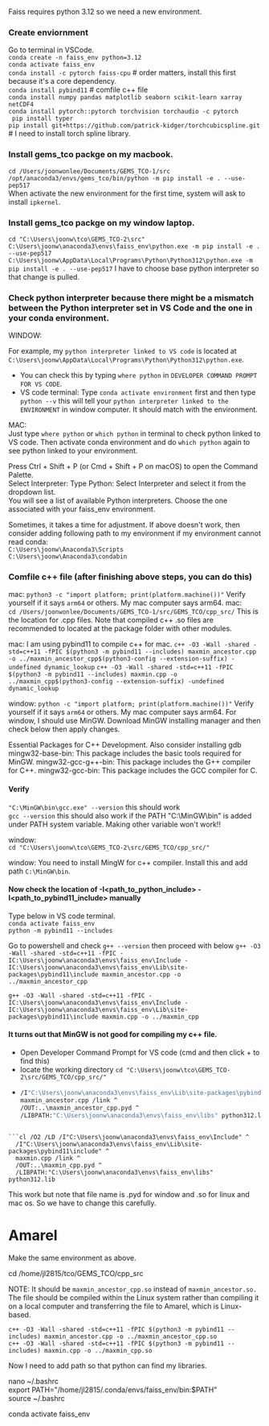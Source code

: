 Faiss requires python 3.12 so we need a new environment.

### Create enviornment
Go to terminal in VSCode.        
```conda create -n faiss_env python=3.12```       
```conda activate faiss_env```       
```conda install -c pytorch faiss-cpu```                                              # order matters, install this first because it's a core dependency.    
```conda install pybind11```                                                          # comfile c++ file       
```conda install numpy pandas matplotlib seaborn scikit-learn xarray netCDF4 ```            
```conda install pytorch::pytorch torchvision torchaudio -c pytorch```       
``` pip install typer```                                    
``` pip install git+https://github.com/patrick-kidger/torchcubicspline.git ```        # I need to install torch spline library.    
        
### Install gems_tco packge on my macbook.     
```cd /Users/joonwonlee/Documents/GEMS_TCO-1/src```    
```/opt/anaconda3/envs/gems_tco/bin/python -m pip install -e . --use-pep517```   
When activate the new environment for the first time, system will ask to install ```ipkernel```.

### Install gems_tco packge on my window laptop.   
``` cd "C:\Users\joonw\tco\GEMS_TCO-2\src" ```     
``` C:\Users\joonw\anaconda3\envs\faiss_env\python.exe -m pip install -e . --use-pep517  ```        
``` C:\Users\joonw\AppData\Local\Programs\Python\Python312\python.exe -m pip install -e . --use-pep517 ```   I have to choose base python interpreter so that change is pulled.   
    
### Check python interpreter because there might be a mismatch between the Python interpreter set in VS Code and the one in your conda environment.        
WINDOW:    
    
For example, my ```python interpreter linked to VS code``` is located at ```C:\Users\joonw\AppData\Local\Programs\Python\Python312\python.exe```.     
- You can check this by typing ```where python``` in ```DEVELOPER COMMAND PROMPT FOR VS CODE```.          
- VS code terminal: Type ```conda activate environment``` first and then type ```python --v``` this will tell your ```python interpreter linked to the ENVIRONMENT``` in window computer. It should match with the environment.      
   
MAC:    
Just type ```where python``` or ```which python``` in terminal to check python linked to VS code. Then activate conda environment and do ```which python``` again to see python linked to your environment.   

Press Ctrl + Shift + P (or Cmd + Shift + P on macOS) to open the Command Palette.           
Select Interpreter: Type Python: Select Interpreter and select it from the dropdown list.           
You will see a list of available Python interpreters. Choose the one associated with your faiss_env environment.              

Sometimes, it takes a time for adjustment. If above doesn't work, then consider adding following path to my environment if my environment cannot read conda:   
```C:\Users\joonw\Anaconda3\Scripts```   
```C:\Users\joonw\Anaconda3\condabin```   

### Comfile c++ file (after finishing above steps, you can do this)     
mac: ``` python3 -c "import platform; print(platform.machine())" ```   Verify yourself if it says ```arm64``` or others. My mac computer says arm64.
mac:   
```cd /Users/joonwonlee/Documents/GEMS_TCO-1/src/GEMS_TCO/cpp_src/```  This is the location for .cpp files. Note that compiled c++ .so files are recommended to located at the package folder with other modules.

mac:  I am using pybind11 to compile c++ for mac.
```c++ -O3 -Wall -shared -std=c++11 -fPIC $(python3 -m pybind11 --includes) maxmin_ancestor.cpp -o ../maxmin_ancestor_cpp$(python3-config --extension-suffix) -undefined dynamic_lookup```
```c++ -O3 -Wall -shared -std=c++11 -fPIC $(python3 -m pybind11 --includes) maxmin.cpp -o ../maxmin_cpp$(python3-config --extension-suffix) -undefined dynamic_lookup```  

window: ``` python -c "import platform; print(platform.machine())" ```   Verify yourself if it says ```arm64``` or others. My mac computer says arm64.
For window, I should use MinGW. Download MinGW installing manager and then check below then apply changes.

Essential Packages for C++ Development. Also consider installing gdb 
mingw32-base-bin: This package includes the basic tools required for MinGW.
mingw32-gcc-g++-bin: This package includes the G++ compiler for C++.
mingw32-gcc-bin: This package includes the GCC compiler for C.

#### Verify    
``` "C:\MinGW\bin\gcc.exe" --version ```    this should work   
``` gcc --version ```  this should also work if the PATH  "C:\MinGW\bin" is added under PATH system variable. Making other variable won't work!!    


window:   
``` cd "C:\Users\joonw\tco\GEMS_TCO-2\src/GEMS_TCO/cpp_src/" ```   

window:   You need to install MingW for c++ compiler. Install this and add path ```C:\MinGW\bin```.   

#### Now check the location of -I<path_to_python_include> -I<path_to_pybind11_include> manually       
Type below in VS code terminal.  
```conda activate faiss_env```     
```python -m pybind11 --includes```    

Go to powershell and check
```g++ --version```  then proceed with below
```g++ -O3 -Wall -shared -std=c++11 -fPIC -IC:\Users\joonw\anaconda3\envs\faiss_env\Include -IC:\Users\joonw\anaconda3\envs\faiss_env\Lib\site-packages\pybind11\include maxmin_ancestor.cpp -o ../maxmin_ancestor_cpp```

```g++ -O3 -Wall -shared -std=c++11 -fPIC -IC:\Users\joonw\anaconda3\envs\faiss_env\Include -IC:\Users\joonw\anaconda3\envs\faiss_env\Lib\site-packages\pybind11\include maxmin.cpp -o ../maxmin_cpp```

#### It turns out that MinGW is not good for compiling my c++ file. 
- Open Developer Command Prompt for VS code (cmd and then click + to find this)
- locate the working directory ``` cd "C:\Users\joonw\tco\GEMS_TCO-2\src/GEMS_TCO/cpp_src/" ```
-  ``` cl /O2 /LD /I"C:\Users\joonw\anaconda3\envs\faiss_env\Include" ^
   /I"C:\Users\joonw\anaconda3\envs\faiss_env\Lib\site-packages\pybind11\include" ^
   maxmin_ancestor.cpp /link ^
   /OUT:..\maxmin_ancestor_cpp.pyd ^
   /LIBPATH:"C:\Users\joonw\anaconda3\envs\faiss_env\libs" python312.lib
 ```

```cl /O2 /LD /I"C:\Users\joonw\anaconda3\envs\faiss_env\Include" ^
   /I"C:\Users\joonw\anaconda3\envs\faiss_env\Lib\site-packages\pybind11\include" ^
   maxmin.cpp /link ^
   /OUT:..\maxmin_cpp.pyd ^
   /LIBPATH:"C:\Users\joonw\anaconda3\envs\faiss_env\libs" python312.lib
```  

This work but note that file name is .pyd for window and .so for linux and mac os. So we have to change this carefully.


# Amarel
Make the same environment as above.

cd /home/jl2815/tco/GEMS_TCO/cpp_src

NOTE: It should be ```maxmin_ancestor_cpp.so``` instead of ```maxmin_ancestor.so.``` The file should be compiled within the Linux system rather than compiling it on a local computer and transferring the file to Amarel, which is Linux-based.
      
``` c++ -O3 -Wall -shared -std=c++11 -fPIC $(python3 -m pybind11 --includes) maxmin_ancestor.cpp -o ../maxmin_ancestor_cpp.so ```      
``` c++ -O3 -Wall -shared -std=c++11 -fPIC $(python3 -m pybind11 --includes) maxmin.cpp -o ../maxmin_cpp.so  ```         


Now I need to add path so that python can find my libraries.
   
nano ~/.bashrc   
export PATH="/home/jl2815/.conda/envs/faiss_env/bin:$PATH"   
source ~/.bashrc   

conda activate faiss_env   

